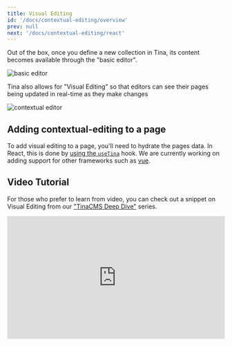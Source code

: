 ```yaml
---
title: Visual Editing
id: '/docs/contextual-editing/overview'
prev: null
next: '/docs/contextual-editing/react'
---
```


Out of the box, once you define a new collection in Tina, its content becomes available through the "basic editor".

![basic editor](https://res.cloudinary.com/forestry-demo/image/upload/v1647455231/tina-io/docs/basic-editor.png)

Tina also allows for "Visual Editing" so that editors can see their pages being updated in real-time as they make changes

![contextual editor](https://res.cloudinary.com/forestry-demo/image/upload/v1647455231/tina-io/docs/contextual-editing.png)

## Adding contextual-editing to a page

To add visual editing to a page, you'll need to hydrate the pages data. In React, this is done by [using the `useTina`](/docs/contextual-editing/react) hook. We are currently working on adding support for other frameworks such as [vue](/docs/contextual-editing/vue).

## Video Tutorial

For those who prefer to learn from video, you can check out a snippet on Visual Editing from our ["TinaCMS Deep Dive"](https://www.youtube.com/watch?v=PcgnJDILv4w&list=PLPar4H9PHKVqoCwZy79PHr8-W_vA3lAOB&pp=iAQB) series.

<div style="position:relative;padding-top:56.25%;">
  <iframe width="560" frameborder="0" allowfullscreen
      style="position:absolute;top:0;left:0;width:100%;height:100%;" src="https://www.youtube.com/embed/PcgnJDILv4w?start=1067" title="TinaCMS Deep Dive (Visual Editing)" allow="accelerometer; autoplay; clipboard-write; encrypted-media; gyroscope; picture-in-picture; web-share">
  </iframe>
</div>

